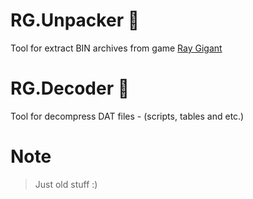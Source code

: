 # RG.Unpacker :see_no_evil:
Tool for extract BIN archives from game [Ray Gigant](https://store.steampowered.com/app/421600/Ray_Gigant)

# RG.Decoder :see_no_evil:
Tool for decompress DAT files - (scripts, tables and etc.)

# Note
> Just old stuff :)